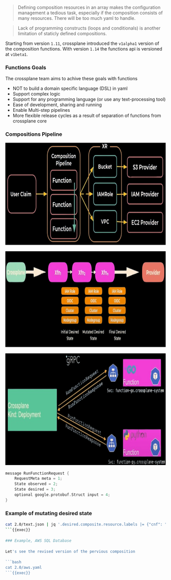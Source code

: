 >  Defining composition resources in an array makes the configuration management a tedious task, especially if the composition consists of many resources. There will be too much yaml to handle. 

> Lack of programming constructs (loops and conditionals) is another limitation of staticly defined compositions.

Starting from version `1.11`, crossplane introduced the `v1alpha1` version of the composition functions. With version `1.14` the functions api is versioned at `v1beta1`.
### Functions Goals
The crossplane team aims to achive these goals with functions

* NOT to build a domain specific language (DSL) in yaml
* Support complex logic
* Support for any programming language (or use any text-processing tool)
* Ease of development, sharing and running
* Enable Multi-step pipelines
* More flexible release cycles as a result of separation of functions from crossplane core

### Compositions Pipeline
 <img src="../assets/xcompositions2.0.png" alt="Xcompositions2.0" width="1000" height="320">
<br>
<br>
<img src="../assets/xfn-pipeline.png" alt="pipeline" width="1000" height="300">
<br>
<br>
<img src="../assets/xfn-internals.png" alt="pipeline" width="1000" height="350">

```go
message RunFunctionRequest {
    RequestMeta meta = 1;
    State observed = 2;
    State desired = 3;
    optional google.protobuf.Struct input = 4;
}
```

### Example of mutating desired state
```bash
cat 2.0/text.json | jq '.desired.composite.resource.labels |= {"cnf": "rocks"} + .'
```{{exec}}

### Example, AWS SQL Database

Let's see the revised version of the pervious composition

```bash
cat 2.0/aws.yaml
```{{exec}}